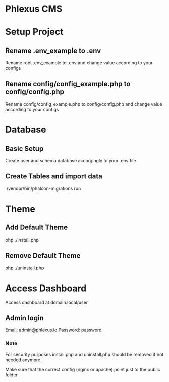 # Phlexus CMS

# Setup Project

## Rename .env_example to .env

Rename root .env_example to .env and change value according to your configs

## Rename config/config_example.php to config/config.php

Rename config/config_example.php to config/config.php and change value according to your configs

# Database

## Basic Setup

Create user and schema database accorgingly to your .env file

## Create Tables and import data

./vendor/bin/phalcon-migrations run

# Theme

## Add Default Theme

php ./install.php

## Remove Default Theme

php ./uninstall.php

# Access Dashboard

Access dashboard at domain.local/user

## Admin login

Email: admin@phlexus.io
Password: password

### Note

For security purposes install.php and uninstall.php should be removed if not needed anymore.

Make sure that the correct config (nginx or apache) point just to the public folder